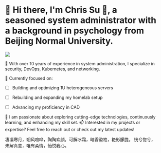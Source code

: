 # 👋 Hi there, I'm Chris Su 👋,  a seasoned system administrator with a background in psychology from Beijing Normal University.

[![](https://img.shields.io/badge/blog.plz.ac-up-brightegreen?style=for-the-badge)](https://blog.plz.ac)

💼 With over 10 years of experience in system administration, I specialize in security, DevOps, Kubernetes, and networking.

🔧 Currently focused on:

- [ ] Building and optimizing 1U heterogeneous servers
- [ ] Rebuilding and expanding my homelab setup
- [ ] Advancing my proficiency in CAD


🌱 I am passionate about exploring cutting-edge technologies, continuously learning, and enhancing my skill set.
📫 Interested in my projects or expertise? Feel free to reach out or check out my latest updates!

凄凄寒月，朔风喧哗，陶陶欢颜，可解冰霜，暗香盈袖，艳影朦胧。
恍兮惚兮，未解真意，唯有柔情，怡悦我心。
